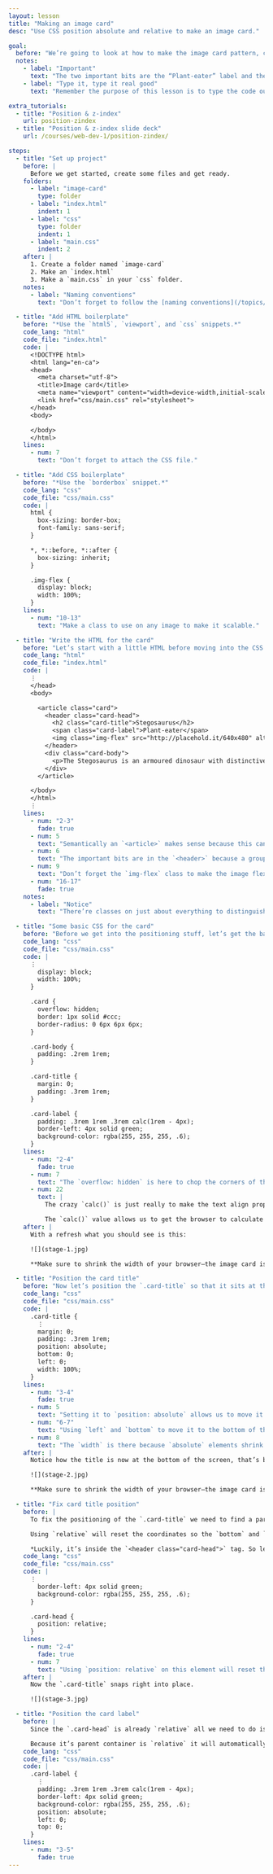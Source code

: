```yaml
---
layout: lesson
title: "Making an image card"
desc: "Use CSS position absolute and relative to make an image card."

goal:
  before: "We’re going to look at how to make the image card pattern, concentrating on position absolute and relative."
  notes:
    - label: "Important"
      text: "The two important bits are the “Plant-eater” label and the “Stegosaurus” heading and how they’re on top of the image."
    - label: "Type it, type it real good"
      text: "Remember the purpose of this lesson is to type the code out yourself—build up that muscle memory in your fingers!"

extra_tutorials:
  - title: "Position & z-index"
    url: position-zindex
  - title: "Position & z-index slide deck"
    url: /courses/web-dev-1/position-zindex/

steps:
  - title: "Set up project"
    before: |
      Before we get started, create some files and get ready.
    folders:
      - label: "image-card"
        type: folder
      - label: "index.html"
        indent: 1
      - label: "css"
        type: folder
        indent: 1
      - label: "main.css"
        indent: 2
    after: |
      1. Create a folder named `image-card`
      2. Make an `index.html`
      3. Make a `main.css` in your `css` folder.
    notes:
      - label: "Naming conventions"
        text: "Don’t forget to follow the [naming conventions](/topics/naming-paths-cheat-sheet/#naming-conventions)."

  - title: "Add HTML boilerplate"
    before: "*Use the `html5`, `viewport`, and `css` snippets.*"
    code_lang: "html"
    code_file: "index.html"
    code: |
      <!DOCTYPE html>
      <html lang="en-ca">
      <head>
        <meta charset="utf-8">
        <title>Image card</title>
        <meta name="viewport" content="width=device-width,initial-scale=1">
        <link href="css/main.css" rel="stylesheet">
      </head>
      <body>

      </body>
      </html>
    lines:
      - num: 7
        text: "Don’t forget to attach the CSS file."

  - title: "Add CSS boilerplate"
    before: "*Use the `borderbox` snippet.*"
    code_lang: "css"
    code_file: "css/main.css"
    code: |
      html {
        box-sizing: border-box;
        font-family: sans-serif;
      }

      *, *::before, *::after {
        box-sizing: inherit;
      }

      .img-flex {
        display: block;
        width: 100%;
      }
    lines:
      - num: "10-13"
        text: "Make a class to use on any image to make it scalable."

  - title: "Write the HTML for the card"
    before: "Let’s start with a little HTML before moving into the CSS guts."
    code_lang: "html"
    code_file: "index.html"
    code: |
      ⋮
      </head>
      <body>

        <article class="card">
          <header class="card-head">
            <h2 class="card-title">Stegosaurus</h2>
            <span class="card-label">Plant-eater</span>
            <img class="img-flex" src="http://placehold.it/640x480" alt="">
          </header>
          <div class="card-body">
            <p>The Stegosaurus is an armoured dinosaur with distinctive back plates and tail spikes.</p>
          </div>
        </article>

      </body>
      </html>
      ⋮
    lines:
      - num: "2-3"
        fade: true
      - num: 5
        text: "Semantically an `<article>` makes sense because this can stand by itself."
      - num: 6
        text: "The important bits are in the `<header>` because a group will be needed for CSS later."
      - num: 9
        text: "Don’t forget the `img-flex` class to make the image flexible."
      - num: "16-17"
        fade: true
    notes:
      - label: "Notice"
        text: "There’re classes on just about everything to distinguish them from other elements in our page."

  - title: "Some basic CSS for the card"
    before: "Before we get into the positioning stuff, let’s get the basic card look done."
    code_lang: "css"
    code_file: "css/main.css"
    code: |
      ⋮
        display: block;
        width: 100%;
      }

      .card {
        overflow: hidden;
        border: 1px solid #ccc;
        border-radius: 0 6px 6px 6px;
      }

      .card-body {
        padding: .2rem 1rem;
      }

      .card-title {
        margin: 0;
        padding: .3rem 1rem;
      }

      .card-label {
        padding: .3rem 1rem .3rem calc(1rem - 4px);
        border-left: 4px solid green;
        background-color: rgba(255, 255, 255, .6);
      }
    lines:
      - num: "2-4"
        fade: true
      - num: 7
        text: "The `overflow: hidden` is here to chop the corners of the image off."
      - num: 22
        text: |
          The crazy `calc()` is just really to make the text align properly when it also has a border.

          The `calc()` value allows us to get the browser to calculate between two different units.
    after: |
      With a refresh what you should see is this:

      ![](stage-1.jpg)

      **Make sure to shrink the width of your browser—the image card is completely flexible.**

  - title: "Position the card title"
    before: "Now let’s position the `.card-title` so that it sits at the bottom of the image."
    code_lang: "css"
    code_file: "css/main.css"
    code: |
      .card-title {
        ⋮
        margin: 0;
        padding: .3rem 1rem;
        position: absolute;
        bottom: 0;
        left: 0;
        width: 100%;
      }
    lines:
      - num: "3-4"
        fade: true
      - num: 5
        text: "Setting it to `position: absolute` allows us to move it around using coordinates."
      - num: "6-7"
        text: "Using `left` and `bottom` to move it to the bottom of the image."
      - num: 8
        text: "The `width` is there because `absolute` elements shrink to be as small as possible."
    after: |
      Notice how the title is now at the bottom of the screen, that’s because the coordinates for `absolute` default to position against `<body>`

      ![](stage-2.jpg)

      **Make sure to shrink the width of your browser—the image card is completely flexible.**

  - title: "Fix card title position"
    before: |
      To fix the positioning of the `.card-title` we need to find a parent element that we can set `position: relative`

      Using `relative` will reset the coordinates so the `bottom` and `left` position against the parent container instead.

      *Luckily, it’s inside the `<header class="card-head">` tag. So let’s target that!*
    code_lang: "css"
    code_file: "css/main.css"
    code: |
      ⋮
        border-left: 4px solid green;
        background-color: rgba(255, 255, 255, .6);
      }

      .card-head {
        position: relative;
      }
    lines:
      - num: "2-4"
        fade: true
      - num: 7
        text: "Using `position: relative` on this element will reset the coordinate system for all `absolute` children."
    after: |
      Now the `.card-title` snaps right into place.

      ![](stage-3.jpg)

  - title: "Position the card label"
    before: |
      Since the `.card-head` is already `relative` all we need to do is just put `absolute` and coordinates onto `.card-label`

      Because it’s parent container is `relative` it will automatically position itself against that box.
    code_lang: "css"
    code_file: "css/main.css"
    code: |
      .card-label {
        ⋮
        padding: .3rem 1rem .3rem calc(1rem - 4px);
        border-left: 4px solid green;
        background-color: rgba(255, 255, 255, .6);
        position: absolute;
        left: 0;
        top: 0;
      }
    lines:
      - num: "3-5"
        fade: true
---
```

